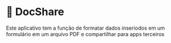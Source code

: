 # 📃 DocShare

Este aplicativo tem a função de formatar dados inseriodos em um formulário em um arquivo PDF e compartilhar para apps terceiros

